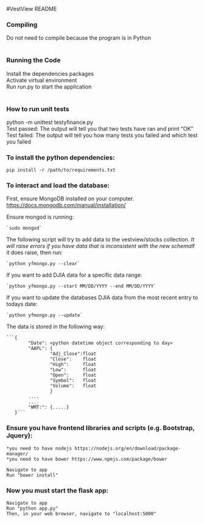 #VestView README

### Compiling <br/>
   Do not need to compile because the program is in Python<br/>
   <br/>

### Running the Code <br/>
   Install the dependencies packages<br/>
   Activate virtual environment<br/>
   Run run.py to start the application<br/>
   <br/>
### How to run unit tests<br/>
   python -m unittest testyfinance.py<br/>
   Test passed: The output will tell you that two tests have ran and print “OK”<br/>
   Test failed: The output will tell you how many tests you failed and which test you failed<br/>

### To install the python dependencies:

	pip install -r /path/to/requirements.txt

### To interact and load the database:
First, ensure MongoDB installed on your computer.
https://docs.mongodb.com/manual/installation/

Ensure mongod is running:

    `sudo mongod`

The following script will try to add data to the vestview/stocks collection. *It will raise errors if you have data that is inconsistent with the new schema*If it does raise, then run:

    `python yfmongo.py --clear`

If you want to add DJIA data for a specific data range:

    `python yfmongo.py --start MM/DD/YYYY --end MM/DD/YYYY`

If you want to update the databases DJIA data from the most recent entry to todays date:

    `python yfmongo.py --update`

The data is stored in the following way:

    ```{
            "Date": <python datetime object corresponding to day>
            "AAPL": {
                    "Adj_Close":float
                    "Close":    float
                    "High":     float
                    "Low":      float
                    "Open":     float
                    "Symbol":   float
                    "Volume":   float
                    }
            ....
            ....
            "WMT:": {.....}
       }```

### Ensure you have frontend libraries and scripts (e.g. Bootstrap, Jquery):
	*you need to have nodejs https://nodejs.org/en/download/package-manager/
    *you need to have bower https://www.npmjs.com/package/bower

	Navigate to app
	Run "bower install"


### Now you must start the flask app:
	Navigate to app
	Run "python app.py"
	Then, in your web browser, navigate to "localhost:5000"

